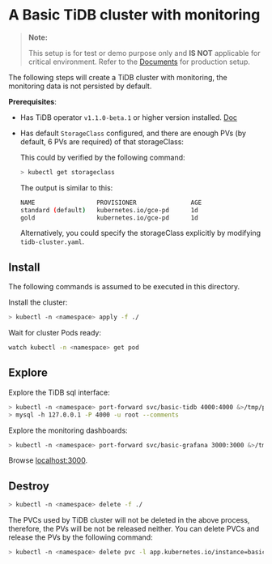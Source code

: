 # A Basic TiDB cluster with monitoring

> **Note:**
>
> This setup is for test or demo purpose only and **IS NOT** applicable for critical environment. Refer to the [Documents](https://pingcap.com/docs/stable/tidb-in-kubernetes/deploy/prerequisites/) for production setup.

The following steps will create a TiDB cluster with monitoring, the monitoring data is not persisted by default.

**Prerequisites**: 
- Has TiDB operator `v1.1.0-beta.1` or higher version installed. [Doc](https://pingcap.com/docs/stable/tidb-in-kubernetes/deploy/tidb-operator/)
- Has default `StorageClass` configured, and there are enough PVs (by default, 6 PVs are required) of that storageClass:
  
  This could by verified by the following command:
  
  ```bash
  > kubectl get storageclass
  ```
  
  The output is similar to this:
  
  ```bash
  NAME                 PROVISIONER               AGE
  standard (default)   kubernetes.io/gce-pd      1d
  gold                 kubernetes.io/gce-pd      1d
  ```
  
  Alternatively, you could specify the storageClass explicitly by modifying `tidb-cluster.yaml`.

## Install

The following commands is assumed to be executed in this directory.

Install the cluster:

```bash
> kubectl -n <namespace> apply -f ./
```

Wait for cluster Pods ready:

```bash
watch kubectl -n <namespace> get pod
```

## Explore

Explore the TiDB sql interface:

```bash
> kubectl -n <namespace> port-forward svc/basic-tidb 4000:4000 &>/tmp/pf-tidb.log &
> mysql -h 127.0.0.1 -P 4000 -u root --comments
```

Explore the monitoring dashboards:

```bash
> kubectl -n <namespace> port-forward svc/basic-grafana 3000:3000 &>/tmp/pf-grafana.log &
```

Browse [localhost:3000](http://localhost:3000).

## Destroy

```bash
> kubectl -n <namespace> delete -f ./
```

The PVCs used by TiDB cluster will not be deleted in the above process, therefore, the PVs will be not be released neither. You can delete PVCs and release the PVs by the following command:

```bash
> kubectl -n <namespace> delete pvc -l app.kubernetes.io/instance=basic,app.kubernetes.io/managed-by=tidb-operator
```

